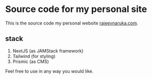 # Source code for my personal site

This is the source code my personal website [rajeevnaruka.com](https://rajeevnaruka.com/).

## stack

1. NextJS (as JAMStack framework)
2. Tailwind (for styling)
3. Prismic (as CMS)

Feel free to use in any way you would like.
